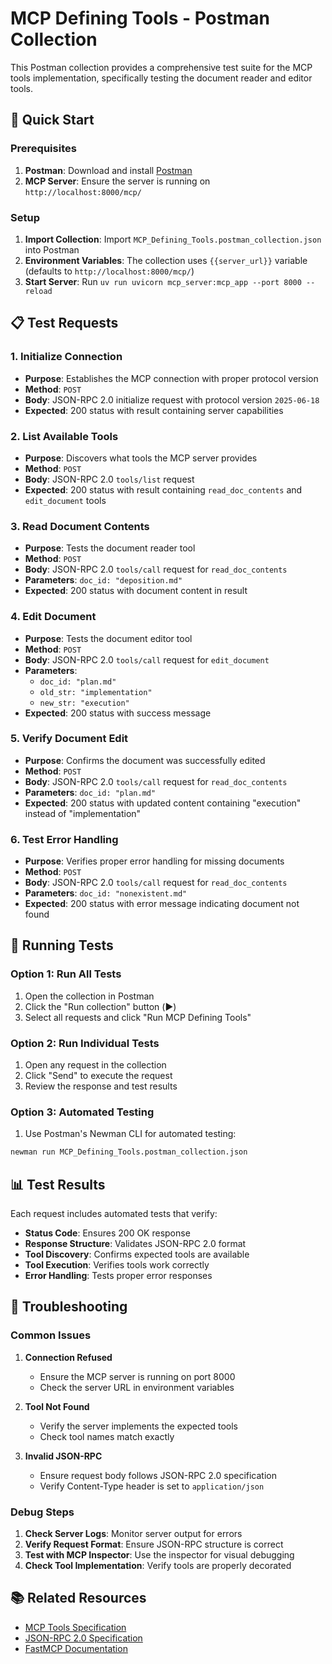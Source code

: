# MCP Defining Tools - Postman Collection

This Postman collection provides a comprehensive test suite for the MCP tools implementation, specifically testing the document reader and editor tools.

## 🚀 Quick Start

### Prerequisites
1. **Postman**: Download and install [Postman](https://www.postman.com/downloads/)
2. **MCP Server**: Ensure the server is running on `http://localhost:8000/mcp/`

### Setup
1. **Import Collection**: Import `MCP_Defining_Tools.postman_collection.json` into Postman
2. **Environment Variables**: The collection uses `{{server_url}}` variable (defaults to `http://localhost:8000/mcp/`)
3. **Start Server**: Run `uv run uvicorn mcp_server:mcp_app --port 8000 --reload`

## 📋 Test Requests

### 1. Initialize Connection
- **Purpose**: Establishes the MCP connection with proper protocol version
- **Method**: `POST`
- **Body**: JSON-RPC 2.0 initialize request with protocol version `2025-06-18`
- **Expected**: 200 status with result containing server capabilities

### 2. List Available Tools
- **Purpose**: Discovers what tools the MCP server provides
- **Method**: `POST`
- **Body**: JSON-RPC 2.0 `tools/list` request
- **Expected**: 200 status with result containing `read_doc_contents` and `edit_document` tools

### 3. Read Document Contents
- **Purpose**: Tests the document reader tool
- **Method**: `POST`
- **Body**: JSON-RPC 2.0 `tools/call` request for `read_doc_contents`
- **Parameters**: `doc_id: "deposition.md"`
- **Expected**: 200 status with document content in result

### 4. Edit Document
- **Purpose**: Tests the document editor tool
- **Method**: `POST`
- **Body**: JSON-RPC 2.0 `tools/call` request for `edit_document`
- **Parameters**: 
  - `doc_id: "plan.md"`
  - `old_str: "implementation"`
  - `new_str: "execution"`
- **Expected**: 200 status with success message

### 5. Verify Document Edit
- **Purpose**: Confirms the document was successfully edited
- **Method**: `POST`
- **Body**: JSON-RPC 2.0 `tools/call` request for `read_doc_contents`
- **Parameters**: `doc_id: "plan.md"`
- **Expected**: 200 status with updated content containing "execution" instead of "implementation"

### 6. Test Error Handling
- **Purpose**: Verifies proper error handling for missing documents
- **Method**: `POST`
- **Body**: JSON-RPC 2.0 `tools/call` request for `read_doc_contents`
- **Parameters**: `doc_id: "nonexistent.md"`
- **Expected**: 200 status with error message indicating document not found

## 🧪 Running Tests

### Option 1: Run All Tests
1. Open the collection in Postman
2. Click the "Run collection" button (▶️)
3. Select all requests and click "Run MCP Defining Tools"

### Option 2: Run Individual Tests
1. Open any request in the collection
2. Click "Send" to execute the request
3. Review the response and test results

### Option 3: Automated Testing
1. Use Postman's Newman CLI for automated testing:
```bash
newman run MCP_Defining_Tools.postman_collection.json
```

## 📊 Test Results

Each request includes automated tests that verify:
- **Status Code**: Ensures 200 OK response
- **Response Structure**: Validates JSON-RPC 2.0 format
- **Tool Discovery**: Confirms expected tools are available
- **Tool Execution**: Verifies tools work correctly
- **Error Handling**: Tests proper error responses

## 🔧 Troubleshooting

### Common Issues

1. **Connection Refused**
   - Ensure the MCP server is running on port 8000
   - Check the server URL in environment variables

2. **Tool Not Found**
   - Verify the server implements the expected tools
   - Check tool names match exactly

3. **Invalid JSON-RPC**
   - Ensure request body follows JSON-RPC 2.0 specification
   - Verify Content-Type header is set to `application/json`

### Debug Steps

1. **Check Server Logs**: Monitor server output for errors
2. **Verify Request Format**: Ensure JSON-RPC structure is correct
3. **Test with MCP Inspector**: Use the inspector for visual debugging
4. **Check Tool Implementation**: Verify tools are properly decorated

## 📚 Related Resources

- [MCP Tools Specification](https://modelcontextprotocol.io/specification/2025-06-18/server/tools)
- [JSON-RPC 2.0 Specification](https://www.jsonrpc.org/specification)
- [FastMCP Documentation](https://github.com/modelcontextprotocol/python-sdk) 
